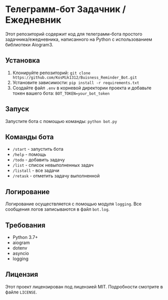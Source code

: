 # Телеграмм-бот Задачник / Ежедневник

Этот репозиторий содержит код для телеграмм-бота простого задачника/ежедневника, написанного на Python с использованием библиотеки Aiogram3.

## Установка

1. Клонируйте репозиторий: `git clone https://github.com/KosMik1312/Buisness_Reminder_Bot.git`
2. Установите зависимости: `pip install -r requirements.txt`
3. Создайте файл `.env` в корневой директории проекта и добавьте токен вашего бота: `BOT_TOKEN=your_bot_token`

## Запуск

Запустите бота с помощью команды: `python bot.py`

## Команды бота

- `/start` - запустить бота
- `/help` - помощь
- `/todo` - добавить задачу
- `/list` - список невыполненных задач
- `/listall` - все задачи
- `/retask` - отметить задачу выполненной

## Логирование

Логирование осуществляется с помощью модуля `logging`. Все сообщения логов записываются в файл `bot.log`.

## Требования

- Python 3.7+
- aiogram
- dotenv
- asyncio
- logging

## Лицензия

Этот проект лицензирован под лицензией MIT. Подробности смотрите в файле `LICENSE`.
